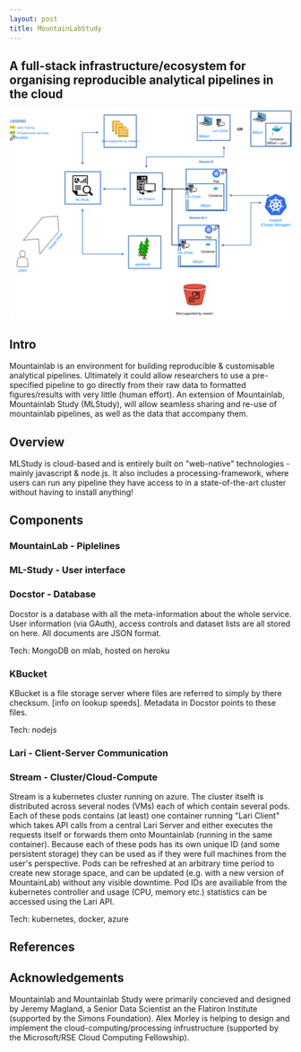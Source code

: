 ```yaml
---
layout: post
title: MountainLabStudy
---
```


## A full-stack infrastructure/ecosystem for organising reproducible analytical pipelines in the cloud 

![Network Overview](img/MountainLabOnline.svg)

## Intro
Mountainlab is an environment for building reproducible & customisable analytical pipelines. Ultimately it could allow researchers to use a pre-specified pipeline to go directly from their raw data to formatted figures/results with very little (human effort). An extension of Mountainlab, Mountainlab Study (MLStudy), will allow seamless sharing and re-use of mountainlab pipelines, as well as the data that accompany them.

## Overview
MLStudy is cloud-based and is entirely built on "web-native" technologies - mainly javascript & node.js. It also includes a processing-framework, where users can run any pipeline they have access to in a state-of-the-art cluster without having to install anything!

## Components
### MountainLab - Piplelines


### ML-Study - User interface


### Docstor - Database
Docstor is a database with all the meta-information about the whole service. User information (via GAuth), access controls and dataset lists are all stored on here. All documents are JSON format.

Tech: MongoDB on mlab, hosted on heroku

### KBucket
KBucket is a file storage server where files are referred to simply by there checksum. [info on lookup speeds]. Metadata in Docstor points to these files.

Tech: nodejs

### Lari - Client-Server Communication


### Stream - Cluster/Cloud-Compute
Stream is a kubernetes cluster running on azure. The cluster itselft is distributed across several nodes (VMs) each of which contain several pods. Each of these pods contains (at least) one container running "Lari Client" which takes API calls from a central Lari Server and either executes the requests itself or forwards them onto Mountainlab (running in the same container). Because each of these pods has its own unique ID (and some persistent storage) they can be used as if they were full machines from the user's perspective. Pods can be refreshed at an arbitrary time period to create new storage space, and can be updated (e.g. with a new version of MountainLab) without any visible downtime. Pod IDs are availiable from the kubernetes controller and usage (CPU, memory etc.) statistics can be accessed using the Lari API.

Tech: kubernetes, docker, azure

## References

## Acknowledgements
Mountainlab and Mountainlab Study were primarily concieved and designed by Jeremy Magland, a Senior Data Scientist an the Flatiron Institute (supported by the Simons Foundation). Alex Morley is helping to design and implement the cloud-computing/processing infrustructure (supported by the Microsoft/RSE Cloud Computing Fellowship).
